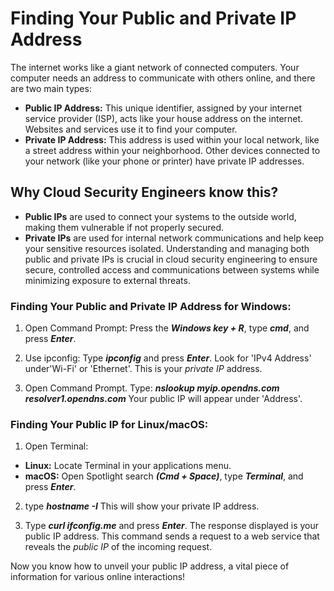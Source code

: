 # Finding Your Public and Private IP Address

The internet works like a giant network of connected computers. Your computer needs an address to communicate with others online, and there are two main types:

* **Public IP Address:** This unique identifier, assigned by your internet service provider (ISP), acts like your house address on the internet. Websites and services use it to find your computer.
* **Private IP Address:** This address is used within your local network, like a street address within your neighborhood. Other devices connected to your network (like your phone or printer) have private IP addresses.

## Why Cloud Security Engineers know this? 
* **Public IPs** are used to connect your systems to the outside world, making them vulnerable if not properly secured.
* **Private IPs** are used for internal network communications and help keep your sensitive resources isolated.
Understanding and managing both public and private IPs is crucial in cloud security engineering to ensure secure, controlled access and communications between systems while minimizing exposure to external threats.

### Finding Your Public and Private IP Address for Windows:

1. Open Command Prompt: Press the _**Windows key + R**_, type _**cmd**_, and press _**Enter**_.  

2. Use ipconfig: Type _**ipconfig**_ and press _**Enter**_. Look for 'IPv4 Address' under'Wi-Fi' or 'Ethernet'. This is your _private IP_ address.

3. Open Command Prompt. Type: _**nslookup myip.opendns.com resolver1.opendns.com**_
Your public IP will appear under 'Address'.

### Finding Your Public IP for Linux/macOS:  

1. Open Terminal:
* **Linux:** Locate Terminal in your applications menu.
* **macOS:** Open Spotlight search _**(Cmd + Space)**_, type _**Terminal**_, and press _**Enter**_.

2. type _**hostname -I**_ This will show your private IP address.

3. Type _**curl ifconfig.me**_ and press _**Enter**_. The response displayed is your public IP address. This command sends a request to a web service that reveals the _public IP_ of the incoming request.

Now you know how to unveil your public IP address, a vital piece of information for various online interactions!


